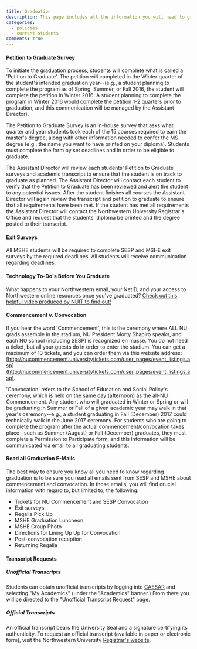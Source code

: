 ```yaml
---
title: Graduation
description: This page includes all the information you will need to graduate including information about the petition to graduate survey, exit survyes, commencement and convocation ceremonies, transcript requests, and getting your diploma.
categories: 
  - policies
  - current students
comments: true
---
```


#### Petition to Graduate Survey

To initiate the graduation process, students will complete what is called a 'Petition to Graduate'. The petition will completed in the Winter quarter of the student's intended graduation year--(e.g., a student planning to complete the program as of Spring, Summer, or Fall 2016, the student will complete the petition in Winter 2016\. A student planning to complete the program in Winter 2016 would complete the petition 1-2 quarters prior to graduation, and this communication will be managed by the Assistant Director).

The Petition to Graduate Survey is an in-house survey that asks what quarter and year students took each of the 15 courses required to earn the master's degree, along with other information needed to confer the MS degree (e.g., the name you want to have printed on your diploma). Students must complete the form by set deadlines and in order to be eligible to graduate.

The Assistant Director will review each students' Petition to Graduate surveys and academic transcript to ensure that the student is on track to graduate as planned. The Assistant Director will contact each student to verify that the Petition to Graduate has been reviewed and alert the student to any potential issues. After the student finishes all courses the Assistant Director will again review the transcript and petition to graduate to ensure that all requirements have been met. If the student has met all requirements the Assistant Director will contact the Northwestern University Registrar's Office and request that the students' diploma be printed and the degree posted to their transcript.

#### Exit Surveys

All MSHE students will be required to complete SESP and MSHE exit surveys by the required deadlines. All students will receive communication regarding deadlines.

#### Technology To-Do's Before You Graduate

What happens to your Northwestern email, your NetID, and your access to Northwestern online resources once you've graduated? [Check out this helpful video produced by NUIT to find out!](http://www.it.northwestern.edu/students/keepit.html)

#### Commencement v. Convocation

If you hear the word 'Commencement', this is the ceremony where ALL NU grads assemble in the stadium, NU President Morty Shapiro speaks, and each NU school (including SESP) is recognized en masse. You do not need a ticket, but all your guests do in order to enter the stadium. You can get a maximum of 10 tickets, and you can order them via this website address: [http://nucommencement.universitytickets.com/user_pages/event_listings.asp](http://nucommencement.universitytickets.com/user_pages/event_listings.asp).

'Convocation' refers to the School of Education and Social Policy's ceremony, which is held on the same day (afternoon) as the all-NU Commencement. Any student who will graduated in Winter or Spring or will be graduating in Summer or Fall of a given academic year may walk in that year's ceremony--e.g., a student graduating in Fall (December) 2017 could technically walk in the June 2017 ceremony. For students who are going to complete the program after the actual commencement/convocation takes place--such as Summer (August) or Fall (December) graduates, they must complete a Permission to Participate form, and this information will be communicated via email to all graduating students.

#### Read all Graduation E-Mails

The best way to ensure you know all you need to know regarding graduation is to be sure you read all emails sent from SESP and MSHE about commencement and convocation. In those emails, you will find crucial information with regard to, but limited to, the following:

*   Tickets for NU Commencement and SESP Convocation
*   Exit surveys
*   Regalia Pick Up
*   MSHE Graduation Luncheon
*   MSHE Group Photo
*   Directions for Lining Up Up for Convocation
*   Post-convocation reception
*   Returning Regalia

#### Transcript Requests

##### Unofficial Transcripts

Students can obtain unofficial transcripts by logging into [CAESAR](http://www.northwestern.edu/caesar/) and selecting "My Academics" (under the "Academics" banner.) From there you will be directed to the "Unofficial Transcript Request" page.

##### Official Transcripts

An official transcript bears the University Seal and a signature certifying its authenticity. To request an official transcript (available in paper or electronic form), visit the Northwestern University [Registrar's website](http://www.registrar.northwestern.edu/academic_records/obtaining_a_transcript.html).